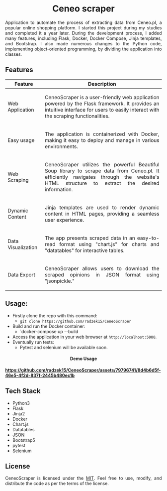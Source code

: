 <div align="center">
  <a href="https://github.com/radzek15/CeneoScraper"></a>
  <h1 align="center">Ceneo scraper</h1>
  <p align="justify">Application to automate the process of extracting data from Ceneo.pl, a popular online shopping platform. I started this project during my studies and completed it a year later. During the development process, I added many features, including Flask, Docker, Docker Compose, Jinja templates, and Bootstrap. I also made numerous changes to the Python code, implementing object-oriented programming, by dividing the application into classes.</p>
</div>

## Features

| Feature            | Description                                                                                                                                                                                                     |
|--------------------|-----------------------------------------------------------------------------------------------------------------------------------------------------------------------------------------------------------------|
| Web Application    | <p align="justify">CeneoScraper is a user-friendly web application powered by the Flask framework. It provides an intuitive interface for users to easily interact with the scraping functionalities.</p>       |
| Easy usage         | <p align="justify">The application is containerized with Docker, making it easy to deploy and manage in various environments.</p>                                                                               |
| Web Scraping       | <p align="justify">CeneoScraper utilizes the powerful Beautiful Soup library to scrape data from Ceneo.pl. It efficiently navigates through the website's HTML structure to extract the desired information.</p> |
| Dynamic Content    | <p align="justify">Jinja templates are used to render dynamic content in HTML pages, providing a seamless user experience.</p>                                                                                  |
| Data Visualization | <p align="justify">The app presents scraped data in an easy-to-read format using "chart.js" for charts and "datatables" for interactive tables.</p>                                                             |
| Data Export        | <p align="justify">CeneoScraper allows users to download the scraped opinions in JSON format using "jsonpickle."</p>                                                                                                                                                                                         |

## Usage:

<div align="justify">

 * Firstly clone the repo with this command:
    * `git clone https://github.com/radzek15/CeneoScraper`
 * Build and run the Docker container:
   * `docker-compose up --build
 * Access the application in your web browser at `http://localhost:5000`. 
 * Eventually run tests:
   * Pytest and selenium will be available soon.
<h4 align=center>Demo Usage<h4>

https://github.com/radzek15/CeneoScraper/assets/79796741/8d4b6d5f-46e5-4f2d-837f-2445b480ec1b

## Tech Stack
   * Python3
   * Flask
   * Jinja2
   * Docker
   * Chart.js
   * Datatables
   * JSON
   * Bootstrap5
   * pytest
   * Selenium

## License
CeneoScraper is licensed under the [MIT](https://github.com/radzek15/CeneoScraper/blob/master/LICENSE). Feel free to use, modify, and distribute the code as per the terms of the license.

</div>
